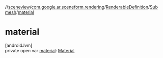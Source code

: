//[sceneview](../../../../index.md)/[com.google.ar.sceneform.rendering](../../index.md)/[RenderableDefinition](../index.md)/[Submesh](index.md)/[material](material.md)

# material

[androidJvm]\
private open var [material](material.md): [Material](../../-material/index.md)
